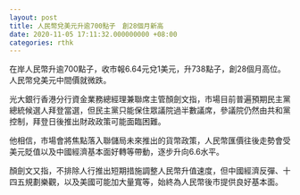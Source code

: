 ```yaml
---
layout: post
title: 人民幣兌美元升逾700點子　創28個月新高
date: 2020-11-05 17:11:32.000000000 +08:00
categories: rthk
---
```


在岸人民幣升逾700點子，收市報6.64元兌1美元，升738點子，創28個月高位。人民幣兌美元中間價就微跌。

光大銀行香港分行資金業務總經理兼聯席主管顏劍文指，市場目前普遍預期民主黨總統候選人拜登當選，但民主黨只能保住眾議院過半數議席，參議院仍然由共和黨控制，拜登日後推出財政政策可能面臨困難。

他相信，市場會將焦點落入聯儲局未來推出的貨幣政策，人民幣匯價往後走勢會受美元貶值以及中國經濟基本面好轉等帶動，逐步升向6.6水平。

顏劍文又指，不排除人行推出短期措施調整人民幣升值速度，但中國經濟反彈、十四五規劃樂觀，以及美國可能加大量寬等，始終為人民幣後市提供良好基本面。
